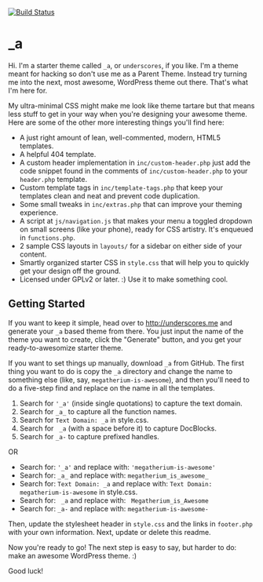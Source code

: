 [![Build Status](https://travis-ci.org/Automattic/_a.svg?branch=master)](https://travis-ci.org/Automattic/_a)

_a
===

Hi. I'm a starter theme called `_a`, or `underscores`, if you like. I'm a theme meant for hacking so don't use me as a Parent Theme. Instead try turning me into the next, most awesome, WordPress theme out there. That's what I'm here for.

My ultra-minimal CSS might make me look like theme tartare but that means less stuff to get in your way when you're designing your awesome theme. Here are some of the other more interesting things you'll find here:

* A just right amount of lean, well-commented, modern, HTML5 templates.
* A helpful 404 template.
* A custom header implementation in `inc/custom-header.php` just add the code snippet found in the comments of `inc/custom-header.php` to your `header.php` template.
* Custom template tags in `inc/template-tags.php` that keep your templates clean and neat and prevent code duplication.
* Some small tweaks in `inc/extras.php` that can improve your theming experience.
* A script at `js/navigation.js` that makes your menu a toggled dropdown on small screens (like your phone), ready for CSS artistry. It's enqueued in `functions.php`.
* 2 sample CSS layouts in `layouts/` for a sidebar on either side of your content.
* Smartly organized starter CSS in `style.css` that will help you to quickly get your design off the ground.
* Licensed under GPLv2 or later. :) Use it to make something cool.

Getting Started
---------------

If you want to keep it simple, head over to http://underscores.me and generate your `_a` based theme from there. You just input the name of the theme you want to create, click the "Generate" button, and you get your ready-to-awesomize starter theme.

If you want to set things up manually, download `_a` from GitHub. The first thing you want to do is copy the `_a` directory and change the name to something else (like, say, `megatherium-is-awesome`), and then you'll need to do a five-step find and replace on the name in all the templates.

1. Search for `'_a'` (inside single quotations) to capture the text domain.
2. Search for `_a_` to capture all the function names.
3. Search for `Text Domain: _a` in style.css.
4. Search for <code>&nbsp;_a</code> (with a space before it) to capture DocBlocks.
5. Search for `_a-` to capture prefixed handles.

OR

* Search for: `'_a'` and replace with: `'megatherium-is-awesome'`
* Search for: `_a_` and replace with: `megatherium_is_awesome_`
* Search for: `Text Domain: _a` and replace with: `Text Domain: megatherium-is-awesome` in style.css.
* Search for: <code>&nbsp;_a</code> and replace with: <code>&nbsp;Megatherium_is_Awesome</code>
* Search for: `_a-` and replace with: `megatherium-is-awesome-`

Then, update the stylesheet header in `style.css` and the links in `footer.php` with your own information. Next, update or delete this readme.

Now you're ready to go! The next step is easy to say, but harder to do: make an awesome WordPress theme. :)

Good luck!
